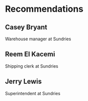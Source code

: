 # Recommendations

## Casey Bryant
Warehouse manager at Sundries

## Reem El Kacemi
Shipping clerk at Sundries

## Jerry Lewis
Superintendent at Sundries